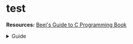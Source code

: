 # test


**Resources:** [Beej's Guide to C Programming Book](https://drive.google.com/file/d/1eHaLgUn-EC1XBiJLyKBpZJDYpkQQakSQ/view?usp=sharing)
<details>
  <summary>Guide</summary>
<br>
  <details>
    <summary>Week-1</summary>

    -  **Chapter 1**
    -  **Chapter 2**
    -  **Chapter 4**
    -  **Chapter 5**

  </details>

  <details>
    <summary>Week-2</summary>

    -  **Chapter 6**
    -  **Chapter 7**
    -  **Chapter 8**
    -  **Chapter 9**

  </details>

  <details>
    <summary>Week-3</summary>
    -  Chapter 4: Building a Binary Loader Using `libbfd`.


  </details>

  <details>
    <summary>Week-4</summary>

    -  **Chapter 10**    
    -  **Chapter 12**
    -  **Chapter 13**
    -  **Chapter 14**
    -  **Chapter 17**

  </details>

  <details>
    <summary>Week-5</summary>

    -  Contest

  </details>

  <details>
    <summary>Week-6</summary>

    -  🅲🅰🆃🅲🅷🅸🅽🅶 🆄🅿...

  </details>

</details>
<br>

